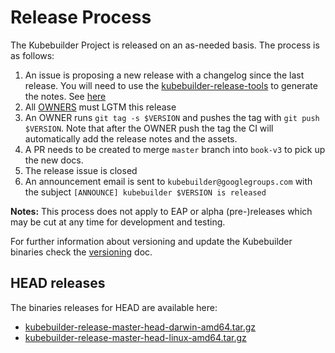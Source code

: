 # Release Process

The Kubebuilder Project is released on an as-needed basis. The process is as follows:

1. An issue is proposing a new release with a changelog since the last release. You will need to use the [kubebuilder-release-tools][kubebuilder-release-tools] to generate the notes. See [here][release-notes-generation]
1. All [OWNERS](OWNERS) must LGTM this release
1. An OWNER runs `git tag -s $VERSION` and pushes the tag with `git push $VERSION`. Note that after the OWNER push the tag the CI will automatically add the release notes and the assets.
1. A PR needs to be created to merge `master` branch into `book-v3` to pick up the new docs. 
1. The release issue is closed
1. An announcement email is sent to `kubebuilder@googlegroups.com` with the subject `[ANNOUNCE] kubebuilder $VERSION is released`

**Notes:** This process does not apply to EAP or alpha (pre-)releases which may be cut at any time for development
and testing.

For further information about versioning and update the Kubebuilder binaries check the [versioning][release-process] doc.

## HEAD releases

The binaries releases for HEAD are available here:

- [kubebuilder-release-master-head-darwin-amd64.tar.gz](https://storage.googleapis.com/kubebuilder-release/kubebuilder-release-master-head-darwin-amd64.tar.gz)
- [kubebuilder-release-master-head-linux-amd64.tar.gz](https://storage.googleapis.com/kubebuilder-release/kubebuilder-release-master-head-linux-amd64.tar.gz)

[kubebuilder-release-tools]: https://github.com/kubernetes-sigs/kubebuilder-release-tools
[release-notes-generation]: https://github.com/kubernetes-sigs/kubebuilder-release-tools/blob/master/README.md#release-notes-generation
[release-process]: https://github.com/kubernetes-sigs/kubebuilder/blob/master/VERSIONING.md#releasing 